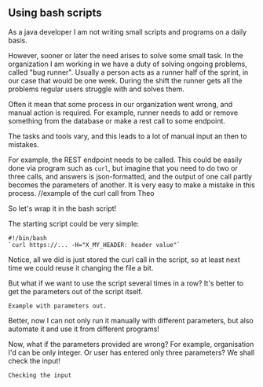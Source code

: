 ## Using bash scripts

As a java developer I am not writing small scripts and programs on a daily basis. 

However, sooner or later the need arises to solve some small task. In the organization I am working in we have a duty of solving ongoing problems, called "bug runner". Usually a person acts as a runner half of the sprint, in our case that would be one week. During the shift the runner gets all the problems regular users struggle with and solves them.

Often it mean that some process in our organization went wrong, and manual action is required. For example, runner needs to add or remove something from the database or make a rest call to some endpoint.

The tasks and tools vary, and this leads to a lot of manual input an then to mistakes.

For example, the REST endpoint needs to be called. This could be easily done via program such as `curl`, but imagine that you need to do two or three calls, and answers is json-formatted, and the output of one call partly becomes the parameters of another. It is very easy to make a mistake in this process.
//example of the curl call from Theo

So let's wrap it in the bash script!

The starting script could be very simple:

```
#!/bin/bash
`curl https://... -H="X_MY_HEADER: header value"`
```

Notice, all we did is just stored the curl call in the script, so at least next time we could reuse it changing the file a bit.

But what if we want to use the script several times in a row? It's better to get the parameters out of the script itself.

```
Example with parameters out. 
```

Better, now I can not only run it manually with different parameters, but also automate it and use it from different programs!

Now, what if the parameters provided are wrong? For example, organisation I'd can be only integer. Or user has entered only three parameters? We shall check the input!

```
Checking the input
```